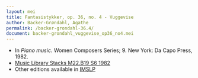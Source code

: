 ```yaml
---
layout: mei
title: Fantasistykker, op. 36, no. 4 - Vuggevise
author: Backer-Grøndahl, Agathe
permalink: /backer-grondahl-36.4/
document: backer-grondahl_vuggevise_op36_no4.mei
---
```


- In *Piano music.* Women Composers Series; 9. New York: Da Capo Press, 1982.
- <a href="https://tufts-primo.hosted.exlibrisgroup.com/permalink/f/14dinuo/01TUN_ALMA2185674780003851" target="_blank">Music Library Stacks M22.B19 S6 1982</a>
- Other editions available in <a href="https://imslp.org/wiki/10_Fantasistykker%2C_Op.36_(Backer-Gr%C3%B8ndahl%2C_Agathe)" target="_blank">IMSLP</a>
